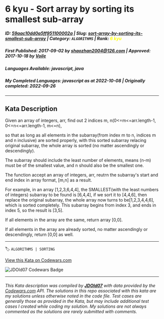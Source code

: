 # 6 kyu - Sort array by sorting its smallest sub-array

##### **ID**: [59aac10dd0a5ff951100002a](https://www.codewars.com/kata/59aac10dd0a5ff951100002a) | **Slug**: [sort-array-by-sorting-its-smallest-sub-array](https://www.codewars.com/kata/59aac10dd0a5ff951100002a) | **Category**: `ALGORITHMS` | **Rank**: <span style="color:yellow">6 kyu</span>

##### **First Published**: 2017-09-02 ***by*** [shaozhan2004@126.com](https://www.codewars.com/users/shaozhan2004@126.com) | **Approved**: 2017-10-18 ***by*** [Voile](https://www.codewars.com/users/Voile)

##### **Languages Available**: javascript, java

##### **My Completed Languages**: javascript ***as at*** 2022-10-08 | **Originally completed**: 2022-09-26

---

## Kata Description


Given an array of integers, arr, find out 2 indices m, n(0<=m<=arr.length-1, 0<=n<=arr.length-1, m<=n), 

so that as long as all elements in the subarray(from index m to n, indices m and n inclusive) are sorted properly, with this sorted subarray relacing original subarray, the whole array is sorted (no matter ascendingly or descendingly).





The subarray should include the least number of elements, means (n-m) must be of the smallest value, and n should also be the smallest one.





The function accept an array of integers, arr, reutrn the subarray's start and end index in array format, [m,n] as a result.



For example, in an array [1,2,3,6,4,4], the SMALLEST(with the least numbers of integers) subarray to be found is [6,4,4], if we sort it to [4,4,6], then replace the original subarray, the whole array now turns to be[1,2,3,4,4,6], which is sorted completely. This subarray begins from index 3, and ends in index 5, so the result is [3,5].



If all elements in the array are the same, return array [0,0].

If all elements in the array are already sorted, no matter ascendingly or descendingly, return [0,0] as well.

---


🏷 `ALGORITHMS | SORTING`


[View this Kata on Codewars.com](https://www.codewars.com/kata/59aac10dd0a5ff951100002a)

![](https://www.codewars.com/users/jdold07/badges/large "JDOld07 Codewars Badge")

---

###### *This Kata description was compiled by [**JDOld07**](https://tpstech.dev) with data provided by the [Codewars.com](https://www.codewars.com) API.  The solutions in this repo associated with this kata are my solutions unless otherwise noted in the code file.  Test cases are generally those as provided in the Kata, but may include additional test cases I created while coding my solution.  My solutions are not always commented as the solutions are rarely submitted with comments.*

